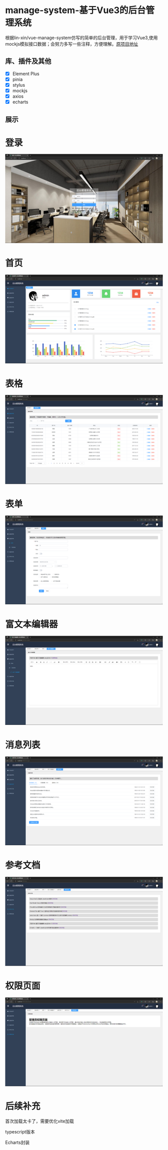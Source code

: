 # manage-system-基于Vue3的后台管理系统

根据lin-xin/vue-manage-system仿写的简单的后台管理，用于学习Vue3,使用mockjs模拟接口数据；会努力多写一些注释，方便理解。[原项目地址](https://github.com/lin-xin/vue-manage-system)

## 库、插件及其他

-   [x] Element Plus
-   [x] pinia
-   [x] stylus
-   [x] mockjs
-   [x] axios
-   [x] echarts
## 展示

# 登录
![Image text](https://github.com/SadRider/manage-system/raw/main/show/login.png)

# 首页
![Image text](https://github.com/SadRider/manage-system/raw/main/show/dashboard.png)

# 表格
![Image text](https://github.com/SadRider/manage-system/raw/main/show/table.png)

# 表单
![Image text](https://github.com/SadRider/manage-system/raw/main/show/baseForm.png)

# 富文本编辑器
![Image text](https://github.com/SadRider/manage-system/raw/main/show/editor.png)

# 消息列表
![Image text](https://github.com/SadRider/manage-system/raw/main/show/message.png)

# 参考文档
![Image text](https://github.com/SadRider/manage-system/raw/main/show/doc.png)

# 权限页面
![Image text](https://github.com/SadRider/manage-system/raw/main/show/auth.png)
# 后续补充
首次加载太卡了，需要优化vite加载

typescript版本

Echarts封装
